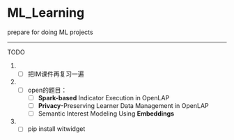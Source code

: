 # ML_Learning

prepare for doing ML projects

---

TODO

1. - [ ] 把IM课件再复习一遍
2. - [ ] open的题目：
     - [ ] **Spark-based** Indicator Execution in OpenLAP
     - [ ] **Privacy**-Preserving Learner Data Management in OpenLAP
     - [ ] Semantic Interest Modeling Using **Embeddings**
3. - [ ] pip install witwidget
